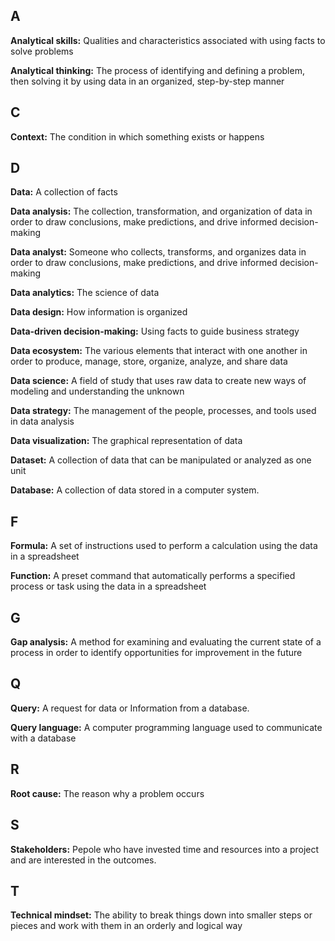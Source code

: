## A
**Analytical skills:** Qualities and characteristics associated with using facts to solve problems

**Analytical thinking:** The process of identifying and defining a problem, then solving it by using data in an organized, step-by-step manner

## C
**Context:** The condition in which something exists or happens

## D
**Data:** A collection of facts

**Data analysis:** The collection, transformation, and organization of data in order to draw conclusions, make predictions, and drive informed decision-making

**Data analyst:** Someone who collects, transforms, and organizes data in order to draw conclusions, make predictions, and drive informed decision-making

**Data analytics:** The science of data

**Data design:** How information is organized

**Data-driven decision-making:** Using facts to guide business strategy

**Data ecosystem:** The various elements that interact with one another in order to produce, manage, store, organize, analyze, and share data

**Data science:** A field of study that uses raw data to create new ways of modeling and understanding the unknown

**Data strategy:** The management of the people, processes, and tools used in data analysis

**Data visualization:** The graphical representation of data

**Dataset:** A collection of data that can be manipulated or analyzed as one unit

**Database:** A collection of data stored in a computer system.

## F
**Formula:** A set of instructions used to perform a calculation using the data in a spreadsheet

**Function:** A preset command that automatically performs a specified process or task using the data in a spreadsheet

## G
**Gap analysis:** A method for examining and evaluating the current state of a process in order to identify opportunities for improvement in the future

## Q
**Query:** A request for data or Information from a database.

**Query language:** A computer programming language used to communicate with a database

## R
**Root cause:** The reason why a problem occurs

## S
**Stakeholders:** Pepole who have invested time and resources into a project and are interested in the outcomes. 

## T
**Technical mindset:** The ability to break things down into smaller steps or pieces and work with them in an orderly and logical way
